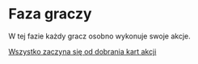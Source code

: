# Faza graczy

W tej fazie każdy gracz osobno wykonuje swoje akcje.

[Wszystko zaczyna się od dobrania kart akcji](01-dobieranie-kart-akcji.md)
